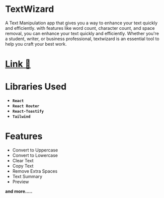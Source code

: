 # TextWizard
A Text Manipulation app that gives you a way to enhance your text quickly and efficiently. with features like word count, character count, and space removal, you can enhance your text quickly and efficiently. Whether you're a student, writer, or business professional, textwizard is an essential tool to help you craft your best work.


# [Link 🔗 ](https://textwizard.netlify.app/)
# Libraries Used

- **`React`** 
- **`React Router`** 
- **`React-Toastify `**
- **`Tailwind `**

# Features
* Convert to Uppercase
* Convert to Lowercase
* Clear Text
* Copy Text
* Remove Extra Spaces
* Text Summary
* Preview

**and more.....**
